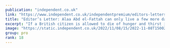```yaml
---
publication: "independent.co.uk"
link: "https://www.independent.co.uk/independentpremium/editors-letters/alaa-abd-el-fattah-cop27-egypt-rishi-sunak-b2220516.html"
title: "Editor’s Letter: Alaa Abd el-Fattah can only live a few more days – the UK must act"
excerpt: "If a British citizen is allowed to die of hunger and thirst in a squalid cell while our PM is in the country cosying up to Egyptian officials, what does that mean for the safety of any British citizen"
image: "https://static.independent.co.uk/2022/11/08/15/2022-11-08T150024Z_2135781367_RC2RHX9KW9L0_RTRMADP_3_CLIMATE-UN-EGYPT-RIGHTS.JPG?quality=75&width=1200&auto=webp"
group: pro
rank: 18
---
```


